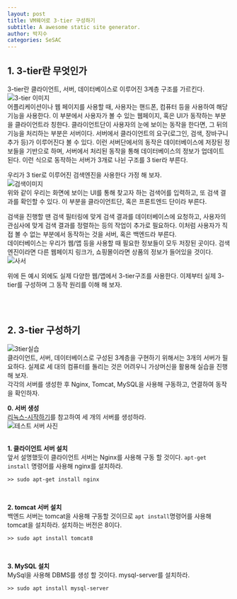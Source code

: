 ```yaml
---
layout: post
title: VM웨어로 3-tier 구성하기
subtitle: A awesome static site generator.
author: 박지수
categories: SeSAC
---
```


## 1. 3-tier란 무엇인가  
3-tier란 클라이언트, 서버, 데이터베이스로 이루어진 3계층 구조를 가르킨다.
![3-tier 이미지](https://jisoo449.github.io/Byte-Jisoo/assets/images/post/3-tier.png)  
어플리케이션이나 웹 페이지를 사용할 때, 사용자는 핸드폰, 컴퓨터 등을 사용하여 해당 기능을 사용한다. 이 부분에서 사용자가 볼 수 있는 웹페이지, 혹은 UI가 동작하는 부분을 클라이언트라 칭한다. 클라이언트단이 사용자의 눈에 보이는 동작을 한다면, 그 뒤의 기능을 처리하는 부분은 서버이다. 서버에서 클라이언트의 요구(로그인, 검색, 장바구니 추가 등)가 이루어진다 볼 수 있다. 이런 서버단에서의 동작은 데이터베이스에 저장된 정보들을 기반으로 하며, 서버에서 처리된 동작을 통해 데이터베이스의 정보가 업데이트 된다.
이런 식으로 동작하는 서버가 3개로 나뉜 구조를 3 tier라 부른다.  

우리가 3 tier로 이루어진 검색엔진을 사용한다 가정 해 보자.  
![검색이미지](https://jisoo449.github.io/Byte-Jisoo/assets/images/post/구글검색이미지.jpg)  
위와 같이 우리는 화면에 보이는 UI를 통해 찾고자 하는 검색어를 입력하고, 또 검색 결과를 확인할 수 있다. 이 부분을 클라이언트단, 혹은 프론트엔드 단이라 부른다.    

 검색을 진행할 땐 검색 필터링에 맞게 검색 결과를 데이터베이스에 요청하고, 사용자의 관심사에 맞게 검색 결과를 정렬하는 등의 작업이 추가로 필요하다. 이처럼 사용자가 직접 볼 수 없는 부분에서 동작하는 것을 서버, 혹은 백엔드라 부른다.  
 데이터베이스는 우리가 웹/앱 등을 사용할 때 필요한 정보들이 모두 저장된 곳이다. 검색엔진이라면 다른 웹페이지 링크가, 쇼핑몰이라면 상품의 정보가 들어있을 것이다.  
![사서](https://jisoo449.github.io/Byte-Jisoo/assets/images/post/사서.jpg)  

위에 든 예시 외에도 실제 다양한 웹/앱에서 3-tier구조를 사용한다. 이제부터 실제 3-tier를 구성하며 그 동작 원리를 이해 해 보자.  

<br/><br/>

## 2. 3-tier 구성하기
![3tier실습](https://jisoo449.github.io/Byte-Jisoo/assets/images/post/3tier구현.png)  
클라이언트, 서버, 데이터베이스로 구성된 3계층을 구현하기 위해서는 3개의 서버가 필요하다. 실제로 세 대의 컴퓨터를 돌리는 것은 어려우니 가상머신을 활용해 실습을 진행 해 보자.  
각각의 서버를 생성한 후 Nginx, Tomcat, MySQL을 사용해 구동하고, 연결하여 동작을 확인하자. 

**0. 서버 생성**  
[리눅스-시작하기](https://jisoo449.github.io/Byte-Jisoo/sesac/2023/11/10/리눅스-시작하기.html#h-23-가상-서버-생성)를 참고하여 세 개의 서버를 생성하라.  
![테스트 서버 사진](https://jisoo449.github.io/Byte-Jisoo/assets/images/post/테스트-서버-사진.jpg)  
<br/>

**1. 클라이언트 서버 설치**  
앞서 설명했듯이 클라이언트 서버는 Nginx를 사용해 구동 할 것이다. `apt-get install` 명령어를 사용해 nginx를 설치하라.  
```Shell
>> sudo apt-get install nginx
```  
<br/>

**2. tomcat 서버 설치**  
백엔드 서버는 tomcat을 사용해 구동할 것이므로 `apt install`명령어를 사용해 tomcat을 설치하라. 설치하는 버전은 8이다.
```Shell
>> sudo apt install tomcat8
```  
<br/>

**3. MySQL 설치**  
MySql을 사용해 DBMS를 생성 할 것이다. mysql-server를 설치하라.
```Shell
>> sudo apt install mysql-server
```  
<br/>
